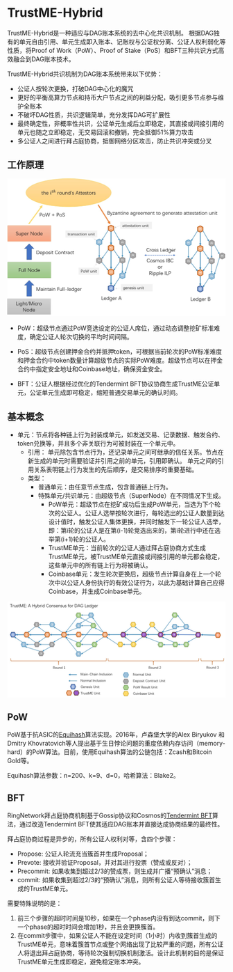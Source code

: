 # TrustME-Hybrid
TrustME-Hybrid是一种适应与DAG账本系统的去中心化共识机制。
根据DAG独有的单元自由引用、单元生成即入账本、记账权与公证权分离、公证人权利弱化等性质，将Proof of Work（PoW）、Proof of Stake（PoS）和BFT三种共识方式高效融合到DAG账本技术。

TrustME-Hybrid共识机制为DAG账本系统带来以下优势：
- 公证人按轮次更换，打破DAG中心化的魔咒
- 更好的平衡高算力节点和持币大户节点之间的利益分配，吸引更多节点参与维护全账本
- 不破坏DAG性质，共识逻辑简单，充分发挥DAG可扩展性
- 最终确定性，非概率性共识，公证单元生成后立即稳定，其直接或间接引用的单元也随之立即稳定，无交易回滚和撤销，完全抵御51%算力攻击
- 多公证人之间进行拜占庭协商，抵御网络分区攻击，防止共识冲突或分叉


## 工作原理

![TrustME-Hybrid](image/TrustME-Architecture.jpg)  

- PoW：超级节点通过PoW竞选设定的公证人席位，通过动态调整挖矿标准难度，确定公证人轮次切换的平均时间间隔。

- PoS：超级节点创建押金合约并抵押token，可根据当前轮次的PoW标准难度和押金合约中token数量计算超级节点的实际PoW难度。超级节点可以在押金合约中指定安全地址和Coinbase地址，确保资金安全。

- BFT：公证人根据经过优化的Tendermint BFT协议协商生成TrustME公证单元，公证单元生成即可稳定，缩短普通交易单元的确认时间。

## 基本概念
- 单元：节点将各种链上行为封装成单元，如发送交易、记录数据、触发合约、token兑换等，并且多个非关联行为可被封装在一个单元中。
  - 引用：
    单元除包含节点行为，还记录单元之间可继承的信任关系。节点在新生成的单元时需要验证并引用之前的单元，引用即确认。
    单元之间的引用关系表明链上行为发生的先后顺序，是交易排序的重要基础。
  - 类型：
    - 普通单元：由任意节点生成，包含普通链上行为。
    - 特殊单元/共识单元：由超级节点（SuperNode）在不同情况下生成。
      - PoW单元：超级节点在挖矿成功后生成PoW单元，当选为下个轮次的公证人。公证人选举按轮次进行，每轮选出的公证人数量到达设计值时，触发公证人集体更换，并同时触发下一轮公证人选举，即：第i轮的公证人是在第(i-1)轮竞选出来的，第i轮进行中还在选举第(i+1)轮的公证人。
      - TrustME单元：当前轮次的公证人通过拜占庭协商方式生成TrustME单元，被TrustME单元直接或间接引用的单元都会稳定，这些单元中的所有链上行为将被确认。
      - Coinbase单元：发生轮次更换后，超级节点计算自身在上一个轮次中以公证人身份执行的有效公证行为，以此为基础计算自己应得Coinbase，并生成Coinbase单元。

![DAG-Ledger](image/DAG-Ledger.jpg)

## PoW
PoW基于抗ASIC的[Equihash](https://en.wikipedia.org/wiki/Equihash)算法实现。2016年，卢森堡大学的Alex Biryukov 和 Dmitry Khovratovich等人提出基于生日悖论问题的重度依赖内存访问（memory-hard）的PoW算法。目前，使用Equihash算法的公链包括：Zcash和Bitcoin Gold等。

Equihash算法参数：n=200、k=9、d=0，哈希算法：Blake2。

## BFT
RingNetwork拜占庭协商机制基于Gossip协议和Cosmos的[Tendermint BFT](https://arxiv.org/abs/1807.04938)算法，通过改造Tendermint BFT使其适应DAG账本并直接达成协商结果的最终性。

拜占庭协商过程是异步的，所有公证人权利对等，含四个步骤：
- Propose: 公证人轮流充当簇首并生成Proposal；
- Prevote: 接收并验证Proposal，并对其进行投票（赞成或反对）；
- Precommit: 如果收集到超过2/3的赞成票，则生成并广播“预确认”消息；
- commit: 如果收集到超过2/3的“预确认”消息，则所有公证人等待接收簇首生成的TrustME单元。

需要特殊说明的是：
1. 前三个步骤的超时时间是10秒，如果在一个phase内没有到达commit，则下一个phase的超时时间会增加1秒，并且会更换簇首。
2. 在commit步骤中，如果公证人不能在设定时间（1小时）内收到簇首生成的TrustME单元，意味着簇首节点或整个网络出现了比较严重的问题，所有公证人将退出拜占庭协商，等待轮次强制切换机制激活。设计此机制的目的是保证TrustME单元生成即稳定，避免稳定账本冲突。